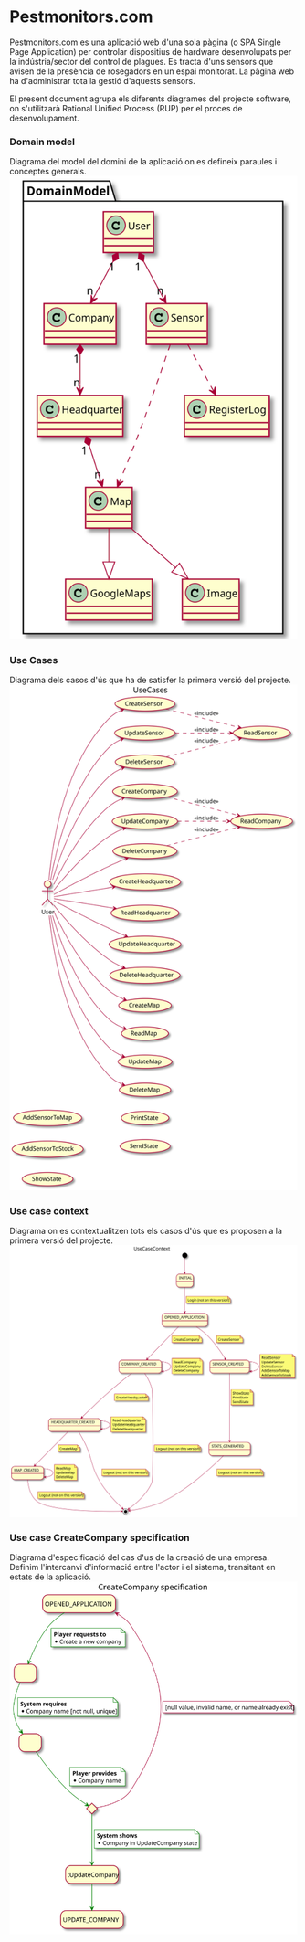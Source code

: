 # Pestmonitors.com

Pestmonitors.com es una aplicació web d'una sola pàgina (o SPA Single Page Application) per controlar dispositius de hardware desenvolupats per la indústria/sector del control de plagues. Es tracta d'uns sensors que avisen de la presència de rosegadors en un espai monitorat. La pàgina web ha d'administrar tota la gestió d'aquests sensors.</br>

El present document agrupa els diferents diagrames del projecte software, on s'utilitzarà Rational Unified Process (RUP) per el proces de desenvolupament.

### Domain model
Diagrama del model del domini de la aplicació on es defineix paraules i conceptes generals.</br>
![DomainModel](./docs/src/domainModel/domainModel.svg)

### Use Cases
Diagrama dels casos d'ús que ha de satisfer la primera versió del projecte.</br>
![UseCases](./docs/src/useCase/useCase.svg)

### Use case context
Diagrama on es contextualitzen tots els casos d'ús que es proposen a la primera versió del projecte.</br>
![UseCaseContext](./docs/src/useCase/context/useCaseContext.svg)

### Use case CreateCompany specification
Diagrama d'especificació del cas d'us de la creació de una empresa. Definim l'intercanvi d'informació entre l'actor i el sistema, transitant en estats de la aplicació.</br>
![CreateCompanyUseCaseSpecification](./docs/src/useCase/specification/createCompany.svg)
